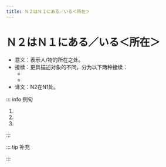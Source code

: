 ```yaml
---
title: Ｎ２はＮ１にある／いる＜所在＞
---
```


# Ｎ２はＮ１にある／いる＜所在＞

- 意义：表示人/物的所在之处。
- 接续：更具描述对象的不同，分为以下两种接续：
  - <grammer-content sentence="描述事物**（指没有生命的对象）**：N2(事物)は + N1（处所）に + **ある**" inline />
  - <grammer-content sentence="描述人/动物**（指有生命的对象）**：N2(人/动物)は + N1（处所）に + **いる**" inline />
- 译文：N2在N1处。

::: info 例句

1. <grammer-content sentence="[故宮/こきゅう]**は**[天安門/てんあんもん]の[北/きた]**にあります**。" trans='故宫在天安门的北边。' />
1. <grammer-content sentence="[私/わたし]たち**は**[今/いま]、[北京/ぺきん]の[中心/センター]**にいます**。" trans='我们今天在北京的市中心。' />
1. <grammer-content sentence="[高橋/たかはし]：すみません、[王/おう]さん**はいますか**。" trans='高桥：抱歉打扰一下，小王在不？' />
   <grammer-content sentence="[鈴木/すずき]：いません。" trans='铃木：他不在。' />

:::

::: tip 补充

<grammer-content sentence="此句式也可以说成**「N2はN1（处所）です」**，在**口语**中使用较多。" inline />

<div class="bunpou-block">

  <grammer-content sentence="[故宮/こきゅう]**は**[天安門/てんあんもん]の[北/きた]**です**。" trans='故宫在天安门北边。' />

</div>

:::
